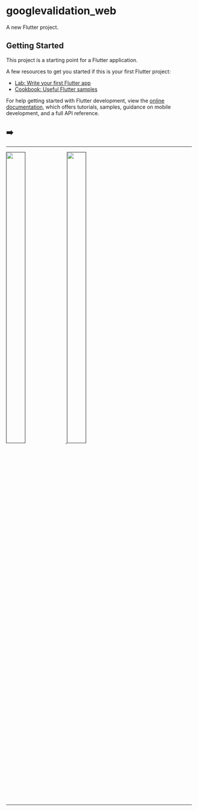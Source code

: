 # googlevalidation_web

A new Flutter project.

## Getting Started

This project is a starting point for a Flutter application.

A few resources to get you started if this is your first Flutter project:

- [Lab: Write your first Flutter app](https://docs.flutter.dev/get-started/codelab)
- [Cookbook: Useful Flutter samples](https://docs.flutter.dev/cookbook)

For help getting started with Flutter development, view the
[online documentation](https://docs.flutter.dev/), which offers tutorials,
samples, guidance on mobile development, and a full API reference.
<h2>➡️ </h2>
<hr>
<p>
<a href ="">
<img src="https://github.com/Prafulpatnecha/googlevalidation_web/assets/144161200/ad62225d-f993-4eed-bb8b-7670b39fc9ed" width="32%" Height="45%">
<img src="https://github.com/Prafulpatnecha/googlevalidation_web/assets/144161200/2835676d-fe9c-4f47-b385-94bc28a75980" width="32%" Height="45%">
</a>
</p>
<hr>
